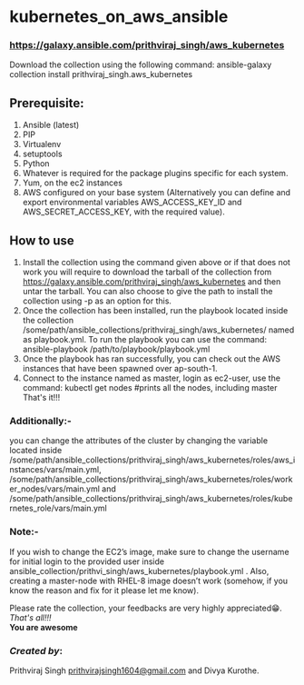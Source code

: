 # kubernetes_on_aws_ansible
### https://galaxy.ansible.com/prithviraj_singh/aws_kubernetes
Download the collection using the following command:
    ansible-galaxy collection install prithviraj_singh.aws_kubernetes
## Prerequisite:
1. Ansible (latest)
2. PIP
3. Virtualenv
4. setuptools
5. Python
6. Whatever is required for the package plugins specific for each system.
7. Yum, on the ec2 instances
8. AWS configured on your base system (Alternatively you can define and export environmental variables AWS_ACCESS_KEY_ID and AWS_SECRET_ACCESS_KEY, with the required value).

## How to use
1. Install the collection using the command given above or if that does not work you will require to download the tarball of the collection from https://galaxy.ansible.com/prithviraj_singh/aws_kubernetes and then untar the tarball. You can also choose to give the path to install the collection using -p as an option for this.
2. Once the collection has been installed, run the playbook located inside the collection /some/path/ansible_collections/prithviraj_singh/aws_kubernetes/ named as playbook.yml. To run the playbook you can use the command:
    ansible-playbook /path/to/playbook/playbook.yml
3. Once the playbook has ran successfully, you can check out the AWS instances that have been spawned over ap-south-1.
4. Connect to the instance named as master, login as ec2-user, use the command:
    kubectl get nodes
    #prints all the nodes, including master
That's it!!!

### Additionally:-
you can change the attributes of the cluster by changing the variable located inside /some/path/ansible_collections/prithviraj_singh/aws_kubernetes/roles/aws_instances/vars/main.yml, /some/path/ansible_collections/prithviraj_singh/aws_kubernetes/roles/worker_nodes/vars/main.yml and /some/path/ansible_collections/prithviraj_singh/aws_kubernetes/roles/kubernetes_role/vars/main.yml
### Note:-
If you wish to change the EC2’s image, make sure to change the username for initial login to the provided user inside ansible_collection/prithvi_singh/aws_kubernetes/playbook.yml . Also, creating a master-node with RHEL-8 image doesn’t work (somehow, if you know the reason and fix for it please let me know).

Please rate the collection, your feedbacks are very highly appreciated😁.   
 *That's all!!!*    
 **You are awesome**
### *Created by*:
Prithviraj Singh <prithvirajsingh1604@gmail.com> and Divya Kurothe.

